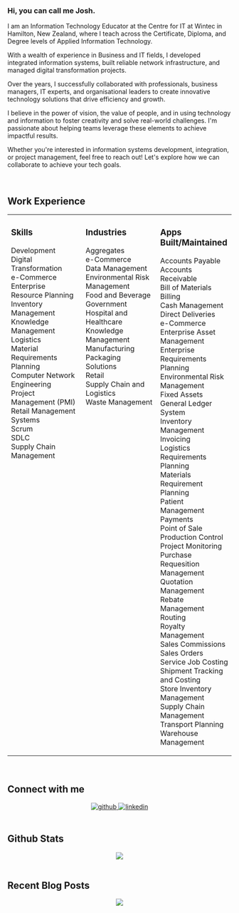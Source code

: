 ### Hi, you can call me Josh.
 
I am an Information Technology Educator at the Centre for IT at Wintec in Hamilton, New Zealand, where I teach across the Certificate, Diploma, and Degree levels of Applied Information Technology.

With a wealth of experience in Business and  IT fields, I developed integrated information systems, built reliable network infrastructure, and managed digital transformation projects. 

Over the years, I successfully collaborated with professionals, business managers, IT experts, and organisational leaders to create innovative technology solutions that drive efficiency and growth.

I believe in the power of vision, the value of people, and in using technology and information to foster creativity and solve real-world challenges. I'm passionate about helping teams leverage these elements to achieve impactful results.

Whether you're interested in information systems development, integration, or project management, feel free to reach out! Let's explore how we can collaborate to achieve your tech goals. 
 
 <br/>  


## Work Experience  
<table><tr><td valign="top" width="33%">



### Skills  
Development  
Digital Transformation  
e-Commerce  
Enterprise Resource Planning  
Inventory Management  
Knowledge Management  
Logistics  
Material Requirements Planning  
Computer Network Engineering  
Project Management (PMI)  
Retail Management Systems  
Scrum  
SDLC  
Supply Chain Management

</td><td valign="top" width="33%">



### Industries  
Aggregates    
e-Commerce  
Data Management  
Environmental Risk Management  
Food and Beverage  
Government  
Hospital and Healthcare  
Knowledge Management  
Manufacturing  
Packaging Solutions  
Retail  
Supply Chain and Logistics  
Waste Management

</td><td valign="top" width="33%">



### Apps Built/Maintained  
Accounts Payable   
Accounts Receivable  
Bill of Materials  
Billing  
Cash Management  
Direct Deliveries  
e-Commerce  
Enterprise Asset Management  
Enterprise Requirements Planning  
Environmental Risk Management  
Fixed Assets  
General Ledger System  
Inventory Management  
Invoicing  
Logistics Requirements Planning  
Materials Requirement Planning  
Patient Management  
Payments  
Point of Sale  
Production Control  
Project Monitoring  
Purchase Requesition Management  
Quotation Management  
Rebate Management  
Routing  
Royalty Management  
Sales Commissions  
Sales Orders  
Service Job Costing  
Shipment Tracking and Costing  
Store Inventory Management  
Supply Chain Management  
Transport Planning  
Warehouse Management  

</td></tr></table>  

<br/>  


## Connect with me  
<div align="center">
<a href="https://github.com/https://github.com/findabee2/findabee2" target="_blank">
<img src=https://img.shields.io/badge/github-%2324292e.svg?&style=for-the-badge&logo=github&logoColor=white alt=github style="margin-bottom: 5px;" />
</a>
<a href="https://linkedin.com/in/https://www.linkedin.com/in/joshua-a-a85138336/" target="_blank">
<img src=https://img.shields.io/badge/linkedin-%231E77B5.svg?&style=for-the-badge&logo=linkedin&logoColor=white alt=linkedin style="margin-bottom: 5px;" />
</a>  
</div>  
  

<br/>  


## Github Stats  
<div align="center"><img src="https://github-readme-stats.vercel.app/api?username=findabee2&show_icons=true&count_private=true&hide_border=true" align="center" /></div>  

<br/>  


## Recent Blog Posts  
<!-- BLOG-POST-LIST:START -->  

<!-- BLOG-POST-LIST:END -->  

<div align="center">
<img src="https://komarev.com/ghpvc/?username=rishavanand&&style=flat-square" align="center" />
</div>  
  

<br/>  


<br />

